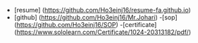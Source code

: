 - [resume] (https://github.com/Ho3einj16/resume-fa.github.io) 
- [github] (https://github.com/Ho3einj16/Mr.Johari) 
-[sop] (https://github.com/Ho3einj16/SOP) 
-[certificate] (https://www.sololearn.com/Certificate/1024-20313182/pdf/) 
